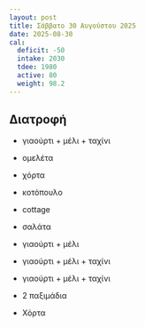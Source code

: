 ```yaml
---
layout: post
title: Σάββατο 30 Αυγούστου 2025
date: 2025-08-30
cal:
  deficit: -50
  intake: 2030
  tdee: 1980
  active: 80
  weight: 98.2
---
```



## Διατροφή

- γιαούρτι + μέλι + ταχίνι
- ομελέτα

- χόρτα

- κοτόπουλο
- cottage
- σαλάτα
- γιαούρτι + μέλι

- γιαούρτι + μέλι + ταχίνι
- γιαούρτι + μέλι + ταχίνι
- 2 παξιμάδια
- Χόρτα

